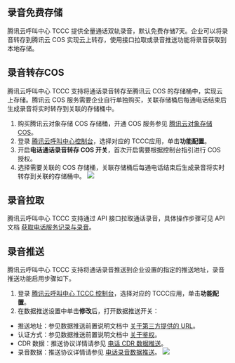 ## 录音免费存储
腾讯云呼叫中心 TCCC 提供全量通话双轨录音，默认免费存储7天。企业可以将录音转存到腾讯云 COS 实现云上转存，使用接口拉取或录音推送功能将录音获取到本地存储。

## 录音转存COS
腾讯云呼叫中心 TCCC 支持将通话录音转存至腾讯云 COS 的存储桶中，实现云上存储。腾讯云 COS 服务需要企业自行单独购买，关联存储桶后每通电话结束后生成录音将实时转存到关联的存储桶中。
1. 购买腾讯云对象存储 COS 存储桶，开通 COS 服务参见 [腾讯云对象存储 COS](https://console.cloud.tencent.com/cos5/bucket)。
2. 登录 [腾讯云呼叫中心控制台](https://console.cloud.tencent.com/ccc)，选择对应的 TCCC应用，单击**功能配置**。
3. 开启**电话通话录音转存 COS 开关**，首次开启需要根据控制台指引进行 COS 授权。
4. 选择需要关联的 COS 存储桶，关联存储桶后每通电话结束后生成录音将实时转存到关联的存储桶中。
![](https://qcloudimg.tencent-cloud.cn/raw/7c292f5a1c8592449b73267f6d13d3c8.png)

## 录音拉取
腾讯云呼叫中心 TCCC 支持通过 API 接口拉取通话录音，具体操作步骤可见 API 文档 [获取电话服务记录与录音](https://cloud.tencent.com/document/product/679/47714)。

## 录音推送
腾讯云呼叫中心 TCCC 支持将通话录音推送到企业设置的指定的推送地址，录音推送功能启用步骤如下。
1. 登录 [腾讯云呼叫中心 TCCC 控制台](https://console.cloud.tencent.com/ccc)，选择对应的 TCCC应用，单击**功能配置**。
2. 在数据推送设置中单击**修改**后，打开数据推送开关：
 - 推送地址：参见数据推送前置说明文档中 [关于第三方提供的 URL](https://cloud.tencent.com/document/product/679/67256#.E5.85.B3.E4.BA.8E.E7.AC.AC.E4.B8.89.E6.96.B9.E6.8F.90.E4.BE.9B.E7.9A.84-url.3Ca-id.3D.22third.22.3E.3C.2Fa.3E)。
 - 认证方式：参见数据推送前置说明文档中 [关于鉴权](https://cloud.tencent.com/document/product/679/67256#.E5.85.B3.E4.BA.8E.E9.89.B4.E6.9D.83.3Ca-id.3D.22verify.22.3E.3C.2Fa.3E)。
 - CDR 数据：推送协议详情请参见 [电话 CDR 数据推送](https://cloud.tencent.com/document/product/679/67257)。
 - 录音数据：推送协议详情请参见 [电话录音数据推送](https://cloud.tencent.com/document/product/679/67258)。
![](https://qcloudimg.tencent-cloud.cn/raw/d20fa62a0bddfc6de768e7cdbf853b81.png)
